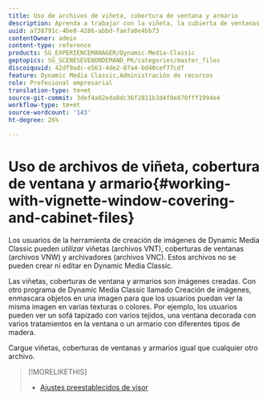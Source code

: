 ```yaml
---
title: Uso de archivos de viñeta, cobertura de ventana y armario
description: Aprenda a trabajar con la viñeta, la cubierta de ventanas y los archivos .CAB.
uuid: a738791c-4be0-4286-abbd-fae7a0e4bb73
contentOwner: admin
content-type: reference
products: SG_EXPERIENCEMANAGER/Dynamic-Media-Classic
geptopics: SG_SCENESEVENONDEMAND_PK/categories/master_files
discoiquuid: 42df9adc-e563-4de2-87a4-bd40cef77cdf
feature: Dynamic Media Classic,Administración de recursos
role: Profesional empresarial
translation-type: tm+mt
source-git-commit: 3def4a02eda8dc36f2811b3d4f0e870fff1994e4
workflow-type: tm+mt
source-wordcount: '143'
ht-degree: 26%

---
```



# Uso de archivos de viñeta, cobertura de ventana y armario{#working-with-vignette-window-covering-and-cabinet-files}

Los usuarios de la herramienta de creación de imágenes de Dynamic Media Classic pueden *utilizar* viñetas (archivos VNT), coberturas de ventanas (archivos VNW) y archivadores (archivos VNC). Estos archivos no se pueden crear ni editar en Dynamic Media Classic.

Las viñetas, coberturas de ventana y armarios son imágenes creadas. Con otro programa de Dynamic Media Classic llamado Creación de imágenes, enmascara objetos en una imagen para que los usuarios puedan ver la misma imagen en varias texturas o colores. Por ejemplo, los usuarios pueden ver un sofá tapizado con varios tejidos, una ventana decorada con varios tratamientos en la ventana o un armario con diferentes tipos de madera.

Cargue viñetas, coberturas de ventanas y armarios igual que cualquier otro archivo.

>[!MORELIKETHIS]
>
>* [Ajustes preestablecidos de visor](application-setup.md#viewer_presets)

